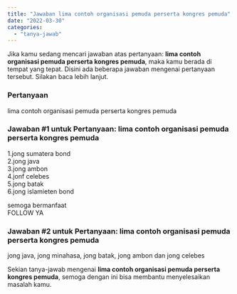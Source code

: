 ```yaml
---
title: "Jawaban lima contoh organisasi pemuda perserta kongres pemuda"
date: "2022-03-30"
categories: 
  - "tanya-jawab"
---
```


Jika kamu sedang mencari jawaban atas pertanyaan: **lima contoh organisasi pemuda perserta kongres pemuda**, maka kamu berada di tempat yang tepat. Disini ada beberapa jawaban mengenai pertanyaan tersebut. Silakan baca lebih lanjut.

### Pertanyaan

lima contoh organisasi pemuda perserta kongres pemuda

### Jawaban #1 untuk Pertanyaan: lima contoh organisasi pemuda perserta kongres pemuda

1.jong sumatera bond  
2.jong java  
3.jong ambon  
4.jonf celebes  
5.jong batak  
6.jong islamieten bond  
  
semoga bermanfaat  
FOLLOW YA

### Jawaban #2 untuk Pertanyaan: lima contoh organisasi pemuda perserta kongres pemuda

jong java, jong minahasa, jong batak, jong ambon dan jong celebes

Sekian tanya-jawab mengenai **lima contoh organisasi pemuda perserta kongres pemuda**, semoga dengan ini bisa membantu menyelesaikan masalah kamu.

